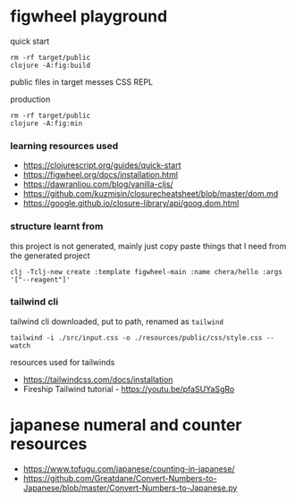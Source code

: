 # figwheel playground

quick start

    rm -rf target/public
    clojure -A:fig:build

public files in target messes CSS REPL

production

    rm -rf target/public
    clojure -A:fig:min

### learning resources used

- https://clojurescript.org/guides/quick-start
- https://figwheel.org/docs/installation.html
- https://dawranliou.com/blog/vanilla-cljs/
- https://github.com/kuzmisin/closurecheatsheet/blob/master/dom.md
- https://google.github.io/closure-library/api/goog.dom.html
### structure learnt from 
this project is not generated, mainly just copy paste things that I need from the generated project

    clj -Tclj-new create :template figwheel-main :name chera/hello :args '["--reagent"]'


### tailwind cli

tailwind cli downloaded, put to path, renamed as `tailwind`

    tailwind -i ./src/input.css -o ./resources/public/css/style.css --watch

resources used for tailwinds

- https://tailwindcss.com/docs/installation
- Fireship Tailwind tutorial - https://youtu.be/pfaSUYaSgRo

# japanese numeral and counter resources

- https://www.tofugu.com/japanese/counting-in-japanese/
- https://github.com/Greatdane/Convert-Numbers-to-Japanese/blob/master/Convert-Numbers-to-Japanese.py
